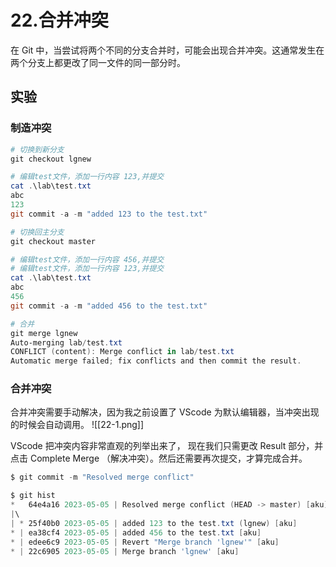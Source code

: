 # 22.合并冲突

在 Git 中，当尝试将两个不同的分支合并时，可能会出现合并冲突。这通常发生在两个分支上都更改了同一文件的同一部分时。

## 实验

### 制造冲突

```powershell
# 切换到新分支
git checkout lgnew

# 编辑test文件，添加一行内容 123,并提交
cat .\lab\test.txt
abc
123
git commit -a -m "added 123 to the test.txt"

# 切换回主分支
git checkout master

# 编辑test文件，添加一行内容 456,并提交
# 编辑test文件，添加一行内容 123,并提交
cat .\lab\test.txt
abc
456
git commit -a -m "added 456 to the test.txt"

# 合并
git merge lgnew
Auto-merging lab/test.txt
CONFLICT (content): Merge conflict in lab/test.txt
Automatic merge failed; fix conflicts and then commit the result.
```

### 合并冲突

合并冲突需要手动解决，因为我之前设置了 VScode 为默认编辑器，当冲突出现的时候会自动调用。
![[22-1.png]]

VScode 把冲突内容非常直观的列举出来了， 现在我们只需更改 Result 部分，并点击 Complete Merge （解决冲突）。然后还需要再次提交，才算完成合并。

```powershell
$ git commit -m "Resolved merge conflict"

$ git hist
*   64e4a16 2023-05-05 | Resolved merge conflict (HEAD -> master) [aku]
|\
| * 25f40b0 2023-05-05 | added 123 to the test.txt (lgnew) [aku]
* | ea38cf4 2023-05-05 | added 456 to the test.txt [aku]
* | edee6c9 2023-05-05 | Revert "Merge branch 'lgnew'" [aku]
* | 22c6905 2023-05-05 | Merge branch 'lgnew' [aku]
```
